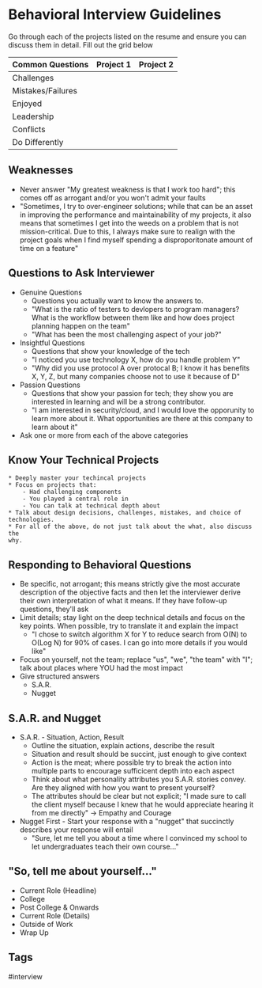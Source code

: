# Behavioral Interview Guidelines
Go through each of the projects listed on the resume and ensure you can 
discuss them in detail. Fill out the grid below

|   Common Questions    |   Project 1           |   Project 2
|   -                   |   -                   |   -
|   Challenges          |                       |    
|   Mistakes/Failures   |                       |    
|   Enjoyed             |                       |    
|   Leadership          |                       |    
|   Conflicts           |                       |    
|   Do Differently      |                       |    

## Weaknesses
* Never answer "My greatest weakness is that I work too hard"; this comes off
as arrogant and/or you won't admit your faults
* "Sometimes, I try to over-engineer solutions; while that can be an asset in
improving the performance and maintainability of my projects, it also means that
sometimes I get into the weeds on a problem that is not mission-critical. Due to
this, I always make sure to realign with the project goals when I find myself
spending a disproporitonate amount of time on a feature"

## Questions to Ask Interviewer
* Genuine Questions
    - Questions you actually want to know the answers to.
    - "What is the ratio of testers to devlopers to program managers? What is
    the workflow between them like and how does project planning happen on the 
    team"
    - "What has been the most challenging aspect of your job?"
* Insightful Questions
    - Questions that show your knowledge of the tech
    * "I noticed you use technology X, how do you handle problem Y"
    * "Why did you use protocol A over protocal B; I know it has benefits X, Y,
    Z, but many companies choose not to use it because of D"
* Passion Questions
    * Questions that show your passion for tech; they show you are interested in
    learning and will be a strong contributor.
    * "I am interested in security/cloud, and I would love the opporunity to learn
    more about it. What opportunities are there at this company to learn about it"
* Ask one or more from each of the above categories

## Know Your Technical Projects
    * Deeply master your techincal projects
    * Focus on projects that:
        - Had challenging components
        - You played a central role in
        - You can talk at technical depth about
    * Talk about design decisions, challenges, mistakes, and choice of 
    technologies.
    * For all of the above, do not just talk about the what, also discuss the
    why.

## Responding to Behavioral Questions
* Be specific, not arrogant; this means strictly give the most accurate 
description of the objective facts and then let the interviewer derive their
own interpretation of what it means. If they have follow-up questions, they'll
ask
* Limit details; stay light on the deep technical details and focus on the key
points. When possible, try to translate it and explain the impact
    - "I chose to switch algorithm X for Y to reduce search from O(N) to
    O(Log N) for 90% of cases. I can go into more details if you would like"
* Focus on yourself, not the team; replace "us", "we", "the team" with "I"; talk
about places where YOU had the most impact
* Give structured answers
    - S.A.R.
    - Nugget

## S.A.R. and Nugget
* S.A.R. - Situation, Action, Result
    - Outline the situation, explain actions, describe the result
    - Situation and result should be succint, just enough to give context
    - Action is the meat; where possible try to break the action into multiple
    parts to encourage sufficicent depth into each aspect
    - Think about what personality attributes you S.A.R. stories convey. Are
    they aligned with how you want to present yourself?
    - The attributes should be clear but not explicit; "I made sure to call the
    client myself because I knew that he would appreciate hearing it from me
    directly" -> Empathy and Courage
* Nugget First - Start your response with a "nugget" that succinctly describes
your response will entail
    - "Sure, let me tell you about a time where I convinced my school to let
    undergraduates teach their own course..."

## "So, tell me about yourself..."
* Current Role (Headline)
* College
* Post College & Onwards
* Current Role (Details)
* Outside of Work
* Wrap Up

## Tags
#interview
